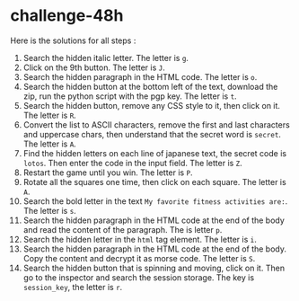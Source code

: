 # challenge-48h

Here is the solutions for all steps :

1. Search the hidden italic letter. The letter is `g`.
2. Click on the 9th button. The letter is `J`.
3. Search the hidden paragraph in the HTML code. The letter is `o`.
4. Search the hidden button at the bottom left of the text, download the zip, run the python script with the pgp key. The letter is `t`.
5. Search the hidden button, remove any CSS style to it, then click on it. The letter is `R`.
6. Convert the list to ASCII characters, remove the first and last characters and uppercase chars, then understand that the secret word is `secret`. The letter is `A`.
7. Find the hidden letters on each line of japanese text, the secret code is `lotos`. Then enter the code in the input field. The letter is `Z`.
8. Restart the game until you win. The letter is `P`.
9. Rotate all the squares one time, then click on each square. The letter is `A`.
10. Search the bold letter in the text `My favorite fitness activities are:`. The letter is `s`.
11. Search the hidden paragraph in the HTML code at the end of the body and read the content of the paragraph. The is letter `p`.
12. Search the hidden letter in the `html` tag element. The letter is `i`.
13. Search the hidden paragraph in the HTML code at the end of the body. Copy the content and decrypt it as morse code. The letter is `S`.
14. Search the hidden button that is spinning and moving, click on it. Then go to the inspector and search the session storage. The key is `session_key`, the letter is `r`.
